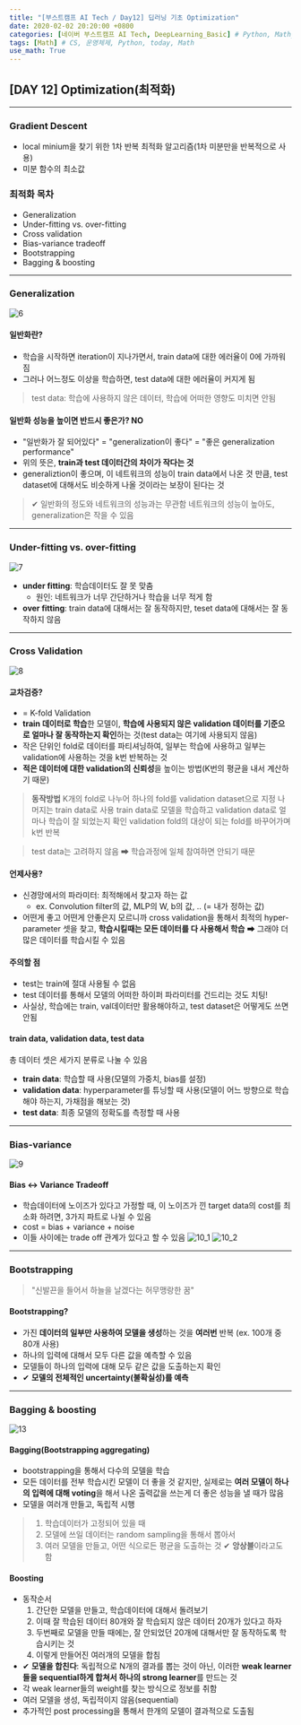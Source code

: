 ```yaml
---
title: "[부스트캠프 AI Tech / Day12] 딥러닝 기초 Optimization"
date: 2020-02-02 20:20:00 +0800
categories: [네이버 부스트캠프 AI Tech, DeepLearning_Basic] # Python, Math_AI, DeepLearning_Basic
tags: [Math] # CS, 운영체제, Python, today, Math
use_math: True
---
```



## **[DAY 12] Optimization(최적화)**

---

### **Gradient Descent**

- local minium을 찾기 위한 1차 반복 최적화 알고리즘(1차 미분만을 반복적으로 사용)
- 미분 함수의 최소값

### **최적화 목차**

- Generalization
- Under-fitting vs. over-fitting
- Cross validation
- Bias-variance tradeoff
- Bootstrapping
- Bagging & boosting

---

### **Generalization**

![6](/assets/img/sources/2021-02-03-00-17-41.png)

#### 일반화란?

- 학습을 시작하면 iteration이 지나가면서, train data에 대한 에러율이 0에 가까워짐
- 그러나 어느정도 이상을 학습하면, test data에 대한 에러율이 커지게 됨

> test data: 학습에 사용하지 않은 데이터, 학습에 어떠한 영향도 미치면 안됨

#### 일반화 성능을 높이면 반드시 좋은가? NO

- "일반화가 잘 되어있다" = "generalization이 좋다" = "좋은 generalization performance"
- 위의 뜻은, **train과 test 데이터간의 차이가 작다는 것**
- generaliztion이 좋으며, 이 네트워크의 성능이 train data에서 나온 것 만큼, test dataset에 대해서도 비슷하게 나올 것이라는 보장이 된다는 것

> ✔ 일반화의 정도와 네트워크의 성능과는 무관함
> 네트워크의 성능이 높아도, generalization은 작을 수 있음

---

### **Under-fitting vs. over-fitting**

![7](/assets/img/sources/2021-02-03-00-34-28.png)

- **under fitting**: 학습데이터도 잘 못 맞춤
  - 원인: 네트워크가 너무 간단하거나 학습을 너무 적게 함
- **over fitting**: train data에 대해서는 잘 동작하지만, teset data에 대해서는 잘 동작하지 않음

---

### **Cross Validation**

![8](/assets/img/sources/2021-02-03-00-36-28.png)

#### 교차검증?

- = K-fold Validation
- **train 데이터로 학습**한 모델이, **학습에 사용되지 않은 validation 데이터를 기준으로 얼마나 잘 동작하는지 확인**하는 것(test data는 여기에 사용되지 않음)
- 작은 단위인 fold로 데이터를 파티셔닝하여, 일부는 학습에 사용하고 일부는 validation에 사용하는 것을 k번 반복하는 것
- **적은 데이터에 대한 validation의 신뢰성**을 높이는 방법(K번의 평균을 내서 계산하기 때문)

> **동작방법**
> K개의 fold로 나누어 하나의 fold를 validation dataset으로 지정
> 나머지는 train data로 사용
> train data로 모델을 학습하고 validation data로 얼마나 학습이 잘 되었는지 확인
> validation fold의 대상이 되는 fold를 바꾸어가며 k번 반복

> test data는 고려하지 않음
> ➡ 학습과정에 일체 참여하면 안되기 때문

#### 언제사용?

- 신경망에서의 파라미터: 최적해에서 찾고자 하는 값
  - ex. Convolution filter의 값, MLP의 W, b의 값, .. (= 내가 정하는 값)
- 어떤게 좋고 어떤게 안좋은지 모르니까 cross validation을 통해서 최적의 hyper-parameter 셋을 찾고, **학습시킬때는 모든 데이터를 다 사용해서 학습** ➡ 그래야 더 많은 데이터를 학습시킬 수 있음

#### 주의할 점

- test는 train에 절대 사용될 수 없음
- test 데이터를 통해서 모델의 어떠한 하이퍼 파라미터를 건드리는 것도 치팅!
- 사실상, 학습에는 train, val데이터만 활용해야하고, test dataset은 어떻게도 쓰면안됨

#### train data, validation data, test data

총 데이터 셋은 세가지 분류로 나눌 수 있음

- **train data**: 학습할 때 사용(모델의 가중치, bias를 설정)
- **validation data**: hyperparameter를 튜닝할 때 사용(모델이 어느 방향으로 학습해야 하는지, 가채점을 해보는 것)
- **test data**: 최종 모델의 정확도를 측정할 때 사용

---

### **Bias-variance**

![9](/assets/img/sources/2021-02-03-00-55-54.png)

#### Bias ↔ Variance Tradeoff

- 학습데이터에 노이즈가 있다고 가정할 때, 이 노이즈가 낀 target data의 cost를 최소화 하려면, 3가지 파트로 나뉠 수 있음
- cost = bias + variance + noise
- 이들 사이에는 trade off 관계가 있다고 할 수 있음
![10_1](/assets/img/sources/2021-02-03-00-58-55.png)
![10_2](/assets/img/sources/2021-02-03-00-58-20.png)

---

### **Bootstrapping**

> "신발끈을 들어서 하늘을 날겠다는 허무맹랑한 꿈"

#### Bootstrapping?

- 가진 **데이터의 일부만 사용하여 모델을 생성**하는 것을 **여러번** 반복 (ex. 100개 중 80개 사용)
- 하나의 입력에 대해서 모두 다른 값을 예측할 수 있음
- 모델들이 하나의 입력에 대해 모두 같은 값을 도출하는지 확인
- ✔ **모델의 전체적인 uncertainty(불확실성)를 예측**

---

### **Bagging & boosting**

![13](/assets/img/sources/2021-02-03-01-06-27.png)

#### **Bagging**(Bootstrapping aggregating)

- bootstrapping을 통해서 다수의 모델을 학습
- 모든 데이터를 전부 학습시킨 모델이 더 좋을 것 같지만, 실제로는 **여러 모델이 하나의 입력에 대해 voting**을 해서 나온 출력값을 쓰는게 더 좋은 성능을 낼 때가 많음
- 모델을 여러개 만들고, 독립적 시행

> 1. 학습데이터가 고정되어 있을 때
> 2. 모델에 쓰일 데이터는 random sampling을 통해서 뽑아서
> 3. 여러 모델을 만들고, 어떤 식으로든 평균을 도출하는 것
> ✔ **앙상블**이라고도 함

#### **Boosting**

- 동작순서
  1. 간단한 모델을 만들고, 학습데이터에 대해서 돌려보기
  2. 이때 잘 학습된 데이터 80개와 잘 학습되지 않은 데이터 20개가 있다고 하자
  3. 두번째로 모델을 만들 때에는, 잘 안되었던 20개에 대해서만 잘 동작하도록 학습시키는 것
  4. 이렇게 만들어진 여러개의 모델을 합침
- ✔ **모델을 합친다**: 독립적으로 N개의 결과를 뽑는 것이 아닌, 이러한 **weak learner들을 sequential하게 합쳐서 하나의 strong learner**를 만드는 것
- 각 weak learner들의 weight를 찾는 방식으로 정보를 취함
- 여러 모델을 생성, 독립적이지 않음(sequential)
- 추가적인 post processing을 통해서 한개의 모델이 결과적으로 도출됨
